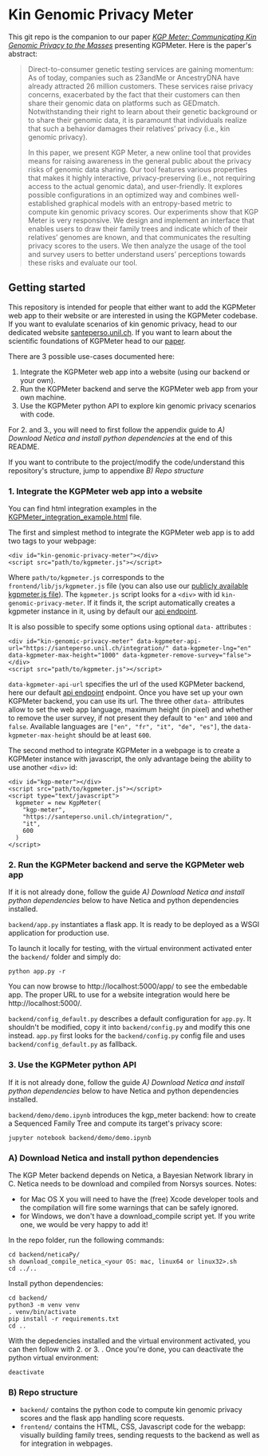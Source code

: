# Kin Genomic Privacy Meter

This git repo is the companion to our paper [_KGP Meter: Communicating Kin Genomic Privacy to the Masses_](https://serval.unil.ch/en/notice/serval:BIB_0D43E1BE4D8F) presenting KGPMeter. Here is the paper's abstract:
>Direct-to-consumer genetic testing services are gaining momentum: As of today, companies such as 23andMe or AncestryDNA have already attracted 26 million customers. These services raise privacy concerns, exacerbated by the fact that their customers can then share their genomic data on platforms such as GEDmatch. Notwithstanding their right to learn about their genetic background or to share their genomic data, it is paramount that individuals realize that such a behavior damages their relatives’ privacy (i.e., kin genomic privacy).
>
>In this paper, we present KGP Meter, a new online tool that provides means for raising awareness in the general public about the privacy risks of genomic data sharing. Our tool features various properties that makes it highly interactive, privacy-preserving (i.e., not requiring access to the actual genomic data), and user-friendly. It explores possible configurations in an optimized way and combines well-established graphical models with an entropy-based metric to compute kin genomic privacy scores. Our experiments show that KGP Meter is very responsive. We design and implement an interface that enables users to draw their family trees and indicate which of their relatives’ genomes are known, and that communicates the resulting privacy scores to the users. We then analyze the usage of the tool and survey users to better understand users’ perceptions towards these risks and evaluate our tool. 

## Getting started

This repository is intended for people that either want to add the KGPMeter web app to their website or are interested in using the KGPMeter codebase. If you want to evalulate scenarios of kin genomic privacy, head to our dedicated website [santeperso.unil.ch](https://santeperso.unil.ch/privacy). If you want to learn about the scientific foundations of KGPMeter head to our [paper](https://serval.unil.ch/en/notice/serval:BIB_0D43E1BE4D8F).

There are 3 possible use-cases documented here:
1. Integrate the KGPMeter web app into a website (using our backend or your own).
2. Run the KGPMeter backend and serve the KGPMeter web app from your own machine.
3. Use the KGPMeter python API to explore kin genomic privacy scenarios with code.

For 2. and 3., you will need to first follow the appendix guide to _A) Download Netica and install python dependencies_ at the end of this README.

If you want to contribute to the project/modify the code/understand this repository's structure, jump to appendixe _B) Repo structure_

### 1. Integrate the KGPMeter web app into a website

You can find html integration examples in the [KGPMeter_integration_example.html](./KGPMeter_integration_example.html) file.

The first and simplest method to integrate the KGPMeter web app is to add two tags to your webpage:
```
<div id="kin-genomic-privacy-meter"></div>
<script src="path/to/kgpmeter.js"></script>
```
Where `path/to/kgpmeter.js` corresponds to the `frontend/lib/js/kgpmeter.js` file (you can also use our [publicly available kgpmeter.js file]). 
The `kgpmeter.js` script looks for a `<div>` with id `kin-genomic-privacy-meter`.
If it finds it, the script automatically creates a kgpmeter instance in it, using by default our [api endpoint].

It is also possible to specify some options using optional `data-` attributes :
```
<div id="kin-genomic-privacy-meter" data-kgpmeter-api-url="https://santeperso.unil.ch/integration/" data-kgpmeter-lng="en" data-kgpmeter-max-height="1000" data-kgpmeter-remove-survey="false"></div>
<script src="path/to/kgpmeter.js"></script>
```
`data-kgpmeter-api-url` specifies the url of the used KGPMeter backend, here our default [api endpoint] endpoint. Once you have set up your own KGPMeter backend, you can use its url.
The three other `data-` attributes allow to set the web app language, maximum height (in pixel) and whether to remove the user survey, if not present they default to `"en"` and `1000` and `false`. Available languages are `["en", "fr", "it", "de", "es"]`, the `data-kgpmeter-max-height` should be at least `600`.

The second method to integrate KGPMeter in a webpage is to create a KGPMeter instance with javascript, the only advantage being the ability to use another `<div>` id:
```
<div id="kgp-meter"></div>
<script src="path/to/kgpmeter.js"></script>
<script type="text/javascript">
  kgpmeter = new KgpMeter(
    "kgp-meter",
    "https://santeperso.unil.ch/integration/",
    "it",
    600
  )
</script>
```


### 2. Run the KGPMeter backend and serve the KGPMeter web app

If it is not already done, follow the guide _A) Download Netica and install python dependencies_ below to have Netica and python dependencies installed.

`backend/app.py` instantiates a flask app. It is ready to be deployed as a WSGI application for production use.

To launch it locally for testing, with the virtual environment activated enter the `backend/` folder and simply do:
```
python app.py -r
```

You can now browse to http://localhost:5000/app/ to see the embedable app. The proper URL to use for a website integration would here be http://localhost:5000/.

```backend/config_default.py``` describes a default configuration for ```app.py```. It shouldn't be modified, copy it into  ```backend/config.py``` and modify this one instead. ```app.py``` first looks for the ```backend/config.py``` config file and uses ```backend/config_default.py``` as fallback.

### 3. Use the KGPMeter python API

If it is not already done, follow the guide _A) Download Netica and install python dependencies_ below to have Netica and python dependencies installed.

`backend/demo/demo.ipynb` introduces the kgp_meter backend: how to create a Sequenced Family Tree and compute its target's privacy score:
```
jupyter notebook backend/demo/demo.ipynb
```


### A) Download Netica and install python dependencies

The KGP Meter backend depends on Netica, a Bayesian Network library in C. Netica needs to be download and compiled from Norsys sources.
Notes:
- for Mac OS X you will need to have the (free) Xcode developer tools and the compilation will fire some warnings that can be safely ignored.
- for Windows, we don't have a download_compile script yet. If you write one, we would be very happy to add it!

In the repo folder, run the following commands:
```
cd backend/neticaPy/
sh download_compile_netica_<your OS: mac, linux64 or linux32>.sh
cd ../..
```

Install python dependencies:
```
cd backend/
python3 -m venv venv
. venv/bin/activate
pip install -r requirements.txt
cd ..
```

With the depedencies installed and the virtual environment activated, you can then follow with 2. or 3. .
Once you're done, you can deactivate the python virtual environment:
```
deactivate
```


### B) Repo structure

- `backend/` contains the python code to compute kin genomic privacy scores and the flask app handling score requests.
- `frontend/` contains the HTML, CSS, Javascript code for the webapp: visually building family trees, sending requests to the backend as well as for integration in webpages.




[KGPMeter_paper_url]: santeperso.unil.ch/privacy/?github-repo
[our_website]: santeperso.unil.ch/privacy/?github
[api endpoint]: https://santeperso.unil.ch/integration/
[publicly available kgpmeter.js file]: https://santeperso.unil.ch/integration/lib/js/kgpmeter.js
